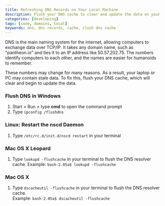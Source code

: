 ```yaml
---
title: Refreshing DNS Records on Your Local Machine
description: Flush your DNS cache to clear and update the data on your Pantheon site.
categories: [developing]
tags: [code, domains, local]
keywords: dns, dns records, cache, clush dns cache
---
```

DNS is the main naming system for the internet, allowing computers to exchange data over TCP/IP. It takes any domain name, such as "pantheon.io" and ties it to an IP address like 50.57.202.75. The numbers identify computers to each other, and the names are easier for humanoids to remember.  
These numbers may change for many reasons. As a result, your laptop or PC may contain stale data. To fix this, flush your DNS cache, which will clear and begin to update the data.

### Flush DNS in Windows

1. Start > Run > type **cmd** to open the command prompt
2. Type `ipconfig /flushdns`
### Linux: Restart the nscd Daemon
1. Type `/etc/rc.d/init.d/nscd restart` in your terminal
### Mac OS X Leopard
1. Type `lookupd -flushcache` in your terminal to flush the DNS resolver cache.
   Example: `bash-2.05a$ lookupd -flushcache`
### Mac OS X
1. Type `dscacheutil -flushcache` in your terminal to flush the DNS resolver cache.  
Example: `bash-2.05a$ dscacheutil -flushcache`
